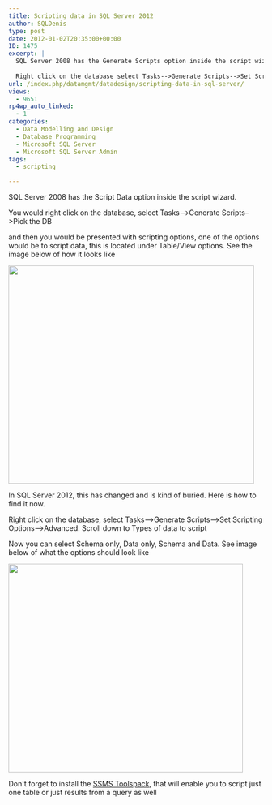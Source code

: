 ```yaml
---
title: Scripting data in SQL Server 2012
author: SQLDenis
type: post
date: 2012-01-02T20:35:00+00:00
ID: 1475
excerpt: |
  SQL Server 2008 has the Generate Scripts option inside the script wizard. In SQL Server 2012, this has changed and is kind of buried. Here is how to find it now
  
  Right click on the database select Tasks-->Generate Scripts-->Set Scripting Options-->Adv&hellip;
url: /index.php/datamgmt/datadesign/scripting-data-in-sql-server/
views:
  - 9651
rp4wp_auto_linked:
  - 1
categories:
  - Data Modelling and Design
  - Database Programming
  - Microsoft SQL Server
  - Microsoft SQL Server Admin
tags:
  - scripting

---
```

SQL Server 2008 has the Script Data option inside the script wizard. 

You would right click on the database, select Tasks&#8211;>Generate Scripts&#8211;>Pick the DB
  
and then you would be presented with scripting options, one of the options would be to script data, this is located under Table/View options. See the image below of how it looks like

<div class="image_block">
  <a href="/wp-content/uploads/users/SQLDenis/ScriptWizard2008.png?mtime=1325606711"><img alt="" src="/wp-content/uploads/users/SQLDenis/ScriptWizard2008.png?mtime=1325606711" width="485" height="430" /></a>
</div>

In SQL Server 2012, this has changed and is kind of buried. Here is how to find it now.

Right click on the database, select Tasks&#8211;>Generate Scripts&#8211;>Set Scripting Options&#8211;>Advanced. Scroll down to Types of data to script

Now you can select Schema only, Data only, Schema and Data. See image below of what the options should look like

<div class="image_block">
  <a href="/wp-content/uploads/blogs/DataMgmt/Denis/scriptData.PNG?mtime=1325543364"><img alt="" src="/wp-content/uploads/blogs/DataMgmt/Denis/scriptData.PNG?mtime=1325543364" width="463" height="411" /></a>
</div>

Don't forget to install the [SSMS Toolspack][1], that will enable you to script just one table or just results from a query as well

 [1]: http://www.ssmstoolspack.com/